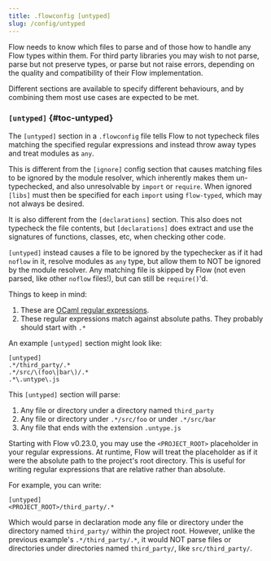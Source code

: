 ```yaml
---
title: .flowconfig [untyped]
slug: /config/untyped
---
```


Flow needs to know which files to parse and of those how to handle any Flow types within them. For third party libraries you may wish to not parse, parse but not preserve types, or parse but not raise errors, depending on the quality and compatibility of their Flow implementation.

Different sections are available to specify different behaviours, and by combining them most use cases are expected to be met.

### `[untyped]` {#toc-untyped}

The `[untyped]` section in a `.flowconfig` file tells Flow to not typecheck files
matching the specified regular expressions and instead throw away types and treat modules as `any`.

This is different from the `[ignore]` config section that causes matching files to be ignored by the module resolver, which inherently makes them un-typechecked, and also unresolvable by `import` or `require`. When ignored `[libs]` must then be specified for each `import` using `flow-typed`, which may not always be desired.

It is also different from the `[declarations]` section. This also does not typecheck the file contents, but `[declarations]` does extract and use the signatures of functions, classes, etc, when checking other code.

`[untyped]` instead causes a file to be ignored by the typechecker as if it had `noflow` in it, resolve modules as `any` type, but allow them to NOT be ignored by the module resolver. Any matching file is skipped by Flow (not even parsed, like other `noflow` files!), but can still be `require()`'d.

Things to keep in mind:

1.  These are [OCaml regular expressions](http://caml.inria.fr/pub/docs/manual-ocaml/libref/Str.html#TYPEregexp).
2.  These regular expressions match against absolute paths. They probably should
    start with `.*`

An example `[untyped]` section might look like:

```
[untyped]
.*/third_party/.*
.*/src/\(foo\|bar\)/.*
.*\.untype\.js
```

This `[untyped]` section will parse:

1.  Any file or directory under a directory named `third_party`
2.  Any file or directory under `.*/src/foo` or under `.*/src/bar`
3.  Any file that ends with the extension `.untype.js`

Starting with Flow v0.23.0, you may use the `<PROJECT_ROOT>` placeholder in
your regular expressions. At runtime, Flow will treat the placeholder as if it
were the absolute path to the project's root directory. This is useful for
writing regular expressions that are relative rather than absolute.

For example, you can write:

```
[untyped]
<PROJECT_ROOT>/third_party/.*
```

Which would parse in declaration mode any file or directory under the directory
named `third_party/` within the project root. However, unlike the previous
example's `.*/third_party/.*`, it would NOT parse files or directories under
directories named `third_party/`, like `src/third_party/`.


